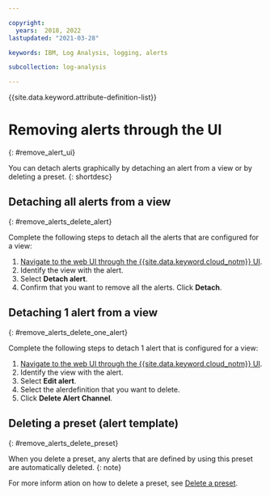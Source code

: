 ```yaml
---

copyright:
  years:  2018, 2022
lastupdated: "2021-03-28"

keywords: IBM, Log Analysis, logging, alerts

subcollection: log-analysis

---
```


{{site.data.keyword.attribute-definition-list}}
 
# Removing alerts through the UI
{: #remove_alert_ui}

You can detach alerts graphically by detaching an alert from a view or by deleting a preset.
{: shortdesc}


## Detaching all alerts from a view
{: #remove_alerts_delete_alert}

Complete the following steps to detach all the alerts that are configured for a view:

1. [Navigate to the web UI through the {{site.data.keyword.cloud_notm}} UI](/docs/log-analysis?topic=log-analysis-launch).
2. Identify the view with the alert.
3. Select **Detach alert**.
4. Confirm that you want to remove all the alerts. Click **Detach**.



## Detaching 1 alert from a view
{: #remove_alerts_delete_one_alert}

Complete the following steps to detach 1 alert that is configured for a view:

1. [Navigate to the web UI through the {{site.data.keyword.cloud_notm}} UI](/docs/log-analysis?topic=log-analysis-launch).
2. Identify the view with the alert.
3. Select **Edit alert**.
4. Select the alerdefinition that you want to delete.
5. Click **Delete Alert Channel**.



## Deleting a preset (alert template)
{: #remove_alerts_delete_preset}

When you delete a preset, any alerts that are defined by using this preset are automatically deleted.
{: note}

For more inform ation on how to delete a preset, see [Delete a preset](/docs/log-analysis?topic=log-analysis-preset_ui#preset_ui_delete).

